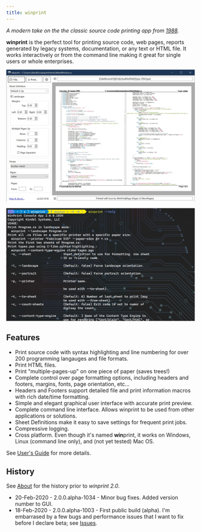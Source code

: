 ```yaml
---
title: winprint
---
```

*A modern take on the the classic source code printing app from [1988](about.md).*

**winprint** is the perfect tool for printing source code, web pages, reports generated by legacy systems, documentation, or any text or HTML file. It works interactively or from the command line making it great for single users or whole enterprises.

![winprint 2.0](winprint2.jpg)

![winprint command line](winprint-cmdline.jpg)

## Features

* Print source code with syntax highlighting and line numbering for over 200 programming langauges and file formats.
* Print HTML files.
* Print "multiple-pages-up" on one piece of paper (saves trees!)
* Complete control over page formatting options, including headers and footers, margins, fonts, page orientation, etc...
* Headers and Footers support detailed file and print information macros with rich date/time formatting.
* Simple and elegant graphical user interface with accurate print preview.
* Complete command line interface. Allows winprint to be used from other applications or solutions.
* Sheet Definitions make it easy to save settings for frequent print jobs.
* Compressive logging.
* Cross platform. Even though it's named **win**print, it works on Windows, Linux (command line only), and (not yet tested) Mac OS.

See [User's Guide](users-guide.md) for more details.

## History

See [About](about.md) for the history prior to *winprint 2.0*.

* 20-Feb-2020 - 2.0.0.alpha-1034 - Minor bug fixes. Added version number to GUI. 
* 18-Feb-2020 - 2.0.0.alpha-1003 - First public build (alpha). I'm embarrased by a few bugs and performance issues that I want to fix before I declare beta; see [Issues](https://github.com/tig/winprint/issues).
